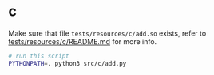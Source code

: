 # c

Make sure that file `tests/resources/c/add.so` exists, refer to [tests/resources/c/README.md](../../tests/resources/c/README.md) for more info.

```bash
# run this script
PYTHONPATH=. python3 src/c/add.py
```
